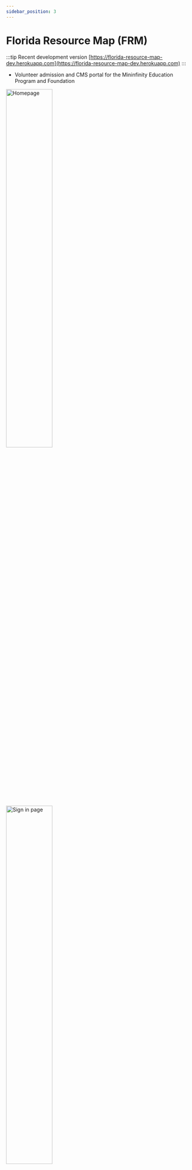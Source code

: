 ```yaml
---
sidebar_position: 3
---
```


# Florida Resource Map (FRM)
:::tip Recent development version
[https://florida-resource-map-dev.herokuapp.com](https://florida-resource-map-dev.herokuapp.com)
:::
- Volunteer admission and CMS portal for the Mininfinity Education Program and Foundation

<p float="left">
  <img alt="Homepage" src="https://portfolio-lukexli-com.s3.us-east-1.amazonaws.com/img/mfportal-homepage.jpg" width="50%" />
  <img alt="Sign in page" src="https://portfolio-lukexli-com.s3.us-east-1.amazonaws.com/img/mfportal-login_form.jpg" width="50%" /> 
</p>
